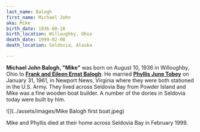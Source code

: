 ```yaml
---
last_name: Balogh
first_name: Michael John
aka: Mike
birth_date: 1936-08-10
birth_location: Willoughby, Ohio
death_date: 1999-02-08
death_location: Seldovia, Alaska

---
```


**Michael John Balogh, "Mike"**  was born on August 10, 1936 in Willoughby, Ohio to [**Frank and Eileen Ernst Balogh**](./Balogh_Frank_Joseph.md).  He married [**Phyllis June Tobey**](./Balogh_Phyllis_Tobey.md) on January 31, 1961, in Newport News, Virginia where they were both stationed in the U.S. Army. They lived across Seldovia Bay from Powder Island and Mike was a fine wooden boat builder. A number of the dories in Seldovia today were built by him. 


![](../assets/images/Mike Balogh first boat.jpeg)

Mike and Phyllis died at their home across Seldovia Bay in February 1999. 
